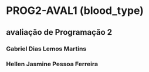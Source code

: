 # PROG2-AVAL1 (blood_type)
## avaliação de Programação 2
### Gabriel Dias Lemos Martins 
### Hellen Jasmine Pessoa Ferreira
